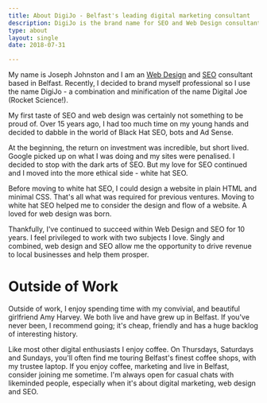 ```yaml
---
title: About DigiJo - Belfast's leading digital marketing consultant
description: DigiJo is the brand name for SEO and Web Design consultant Joe Johnston. For  10 years, I've helped Belfast businesses attract and convert new customers.
type: about
layout: single
date: 2018-07-31

---
```




My name is Joseph Johnston and I am an [Web Design](https://www.digijo.co.uk/belfast-web-design) and [SEO](https://www.digijo.co.uk/belfast-seo) consultant based in Belfast. Recently, I decided to brand myself professional so I use the name DigiJo - a combination and minification of the name Digital Joe (Rocket Science!). 

My first taste of SEO and web design was certainly not something to be proud of. Over 15 years ago, I had too much time on my young hands and decided to dabble in the world of Black Hat SEO, bots and Ad Sense. 

At the beginning, the return on investment was incredible, but short lived. Google picked up on what I was doing and my sites were penalised. I decided to stop with the dark arts of SEO. But my love for SEO continued and I moved into the more ethical side - white hat SEO. 

Before moving to white hat SEO, I could design a website in plain HTML and minimal CSS. That's all what was required for previous ventures. Moving to white hat SEO helped me to consider the design and flow of a website. A loved for web design was born.

Thankfully, I've continued to succeed within Web Design and SEO for 10 years. I feel privileged to work with two subjects I love. Singly and combined, web design and SEO allow me the opportunity to drive revenue to local businesses and help them prosper.


# Outside of Work

Outside of work, I enjoy spending time with my convivial, and beautiful girlfriend Amy Harvey. We both live and have grew up in Belfast. If you've never been, I recommend going; it's cheap, friendly and has a huge backlog of interesting history.

Like most other digital enthusiasts I enjoy coffee. On Thursdays, Saturdays and Sundays, you'll often find me touring Belfast's finest coffee shops, with my trustee laptop. If you enjoy coffee, marketing and live in Belfast, consider joining me sometime. I'm always open for casual chats with likeminded people, especially when it's about digital marketing, web design and SEO.



